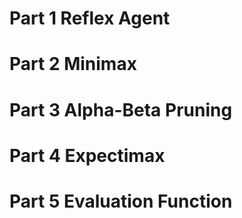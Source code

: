 # Part 1 Reflex Agent


# Part 2 Minimax


# Part 3 Alpha-Beta Pruning


# Part 4 Expectimax




# Part 5 Evaluation Function